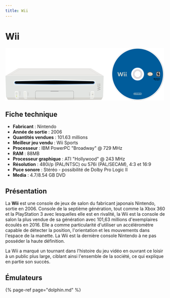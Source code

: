 ```yaml
---
title: Wii
---
```


# Wii

![](/migration-images/emulateurs/consoles-de-salon/wii/image%20%28354%29.png)



## Fiche technique

* **Fabricant** : Nintendo
* **Année de sortie** : 2006
* **Quantités vendues** : 101.63 millions
* **Meilleur jeu vendu** : Wii Sports
* **Processeur** : IBM PowerPC "Broadway"  @ 729 MHz
* **RAM** : 88MB
* **Processeur graphique** : ATI "Hollywood" @ 243 MHz
* **Résolution** : 480i/p \(PAL/NTSC\) ou 576i \(PAL/SECAM\), 4:3 et 16:9
* **Puce sonore** : Stéréo - possibilité de Dolby Pro Logic II
* **Media** : 4.7/8.54 GB DVD

## Présentation

La **Wii** est une console de jeux de salon du fabricant japonais Nintendo, sortie en 2006. Console de la septième génération, tout comme la Xbox 360 et la PlayStation 3 avec lesquelles elle est en rivalité, la Wii est la console de salon la plus vendue de sa génération avec 101,63 millions d'exemplaires écoulés en 2016. Elle a comme particularité d'utiliser un accéléromètre capable de détecter la position, l'orientation et les mouvements dans l'espace de la manette. La Wii est la dernière console Nintendo à ne pas posséder la haute définition.

La Wii a marqué un tournant dans l'histoire du jeu vidéo en ouvrant ce loisir à un public plus large, ciblant ainsi l'ensemble de la société, ce qui explique en partie son succès.

## Émulateurs

{% page-ref page="dolphin.md" %}

